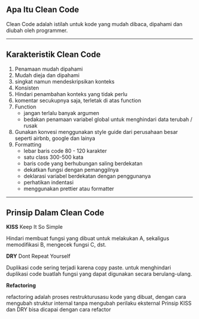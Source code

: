 ## Apa Itu Clean Code

Clean Code adalah istilah untuk kode yang mudah dibaca, dipahami dan diubah oleh programmer.

---

## Karakteristik Clean Code

1. Penamaan mudah dipahami
1. Mudah dieja dan dipahami
1. singkat namun mendeskripsikan konteks
1. Konsisten
1. Hindari penambahan konteks yang tidak perlu
1. komentar secukupnya saja, terletak di atas function
1. Function
   - jangan terlalu banyak argumen
   - bedakan penamaan variabel global untuk menghindari data terubah / rusak
1. Gunakan konvesi
   menggunakan style guide dari perusahaan besar seperti airbnb, google dan lainya
1. Formatting
   - lebar baris code 80 - 120 karakter
   - satu class 300-500 kata
   - baris code yang berhubungan saling berdekatan
   - dekatkan fungsi dengan pemanggilnya
   - deklarasi variabel berdekatan dengan penggunanya
   - perhatikan indentasi
   - menggunakan prettier atau formatter

---

## Prinsip Dalam Clean Code

**KISS**
Keep It So Simple

Hindari membuat fungsi yang dibuat untuk melakukan A, sekaligus memodifikasi B, mengecek fungsi C, dst.

**DRY**
Dont Repeat Yourself

Duplikasi code sering terjadi karena copy paste. untuk menghindari duplikasi code buatlah fungsi yang dapat digunakan secara berulang-ulang.

**Refactoring**

refactoring adalah proses restrukturusasu kode yang dibuat, dengan cara mengubah struktur internal tanpa mengubah perilaku eksternal Prinsip KISS dan DRY bisa dicapai dengan cara refactor
